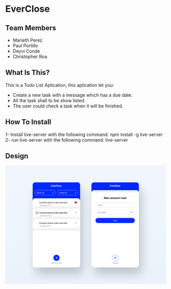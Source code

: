# EverClose

## Team Members

- Marieth Perez
- Paul Portillo
- Deyvi Conde
- Christopher Roa

## What Is This?

This is a Todo List Aplication, this aplication let you:

- Create a new task with a message which has a due date.
- All the task shall to be show listed.
- The user could check a task when it will be finished.

## How To Install

1- Install live-server with the following command:
npm install -g live-server
2- run live-server with the following command:
live-server

## Design

![](img/design.png)


